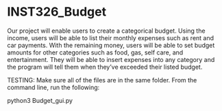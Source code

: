 # INST326_Budget

Our project will enable users to create a categorical budget. Using the income, users will be able to list their monthly expenses such as rent and car payments. With the remaining money, users will be able to set budget amounts for other categories such as food, gas, self care, and entertainment. They will be able to insert expenses into any category and the program will tell them when they’ve exceeded their listed budget. 

TESTING:
Make sure all of the files are in the same folder. From the command line, run the following:

python3 Budget_gui.py

